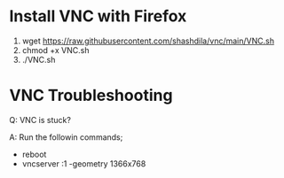 
Install VNC with Firefox
=========================================

1. wget https://raw.githubusercontent.com/shashdila/vnc/main/VNC.sh
2. chmod +x VNC.sh
3. ./VNC.sh

VNC Troubleshooting
=========================================

Q: VNC is stuck?

A: Run the followin commands;
- reboot
- vncserver :1 -geometry 1366x768
